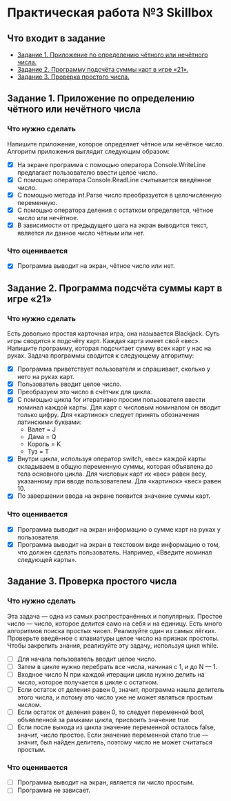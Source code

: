 # Практическая работа №3 Skillbox
## Что входит в задание
* [Задание 1. Приложение по определению чётного или нечётного числа.](#задание-1-приложение-по-определению-чётного-или-нечётного-числа)
* [Задание 2. Программу подсчёта суммы карт в игре «21».](#задание-2-программа-подсчёта-суммы-карт-в-игре-21)
* [Задание 3. Проверка простого числа.](#задание-3-проверка-простого-числа)

## Задание 1. Приложение по определению чётного или нечётного числа
### Что нужно сделать
Напишите приложение, которое определяет чётное или нечётное число. Алгоритм приложения выглядит следующим образом:
- [x] На экране программа с помощью оператора Console.WriteLine предлагает пользователю ввести целое число.
- [x] С помощью оператора Console.ReadLine считывается введённое число.
- [x] С помощью метода int.Parse число преобразуется в целочисленную переменную.
- [x] С помощью оператора деления с остатком определяется, чётное число или нечётное.
- [x] В зависимости от предыдущего шага на экран выводится текст, является ли данное число чётным или нет.

### Что оценивается
- [x] Программа выводит на экран, чётное число или нет. 

## Задание 2. Программа подсчёта суммы карт в игре «21»
### Что нужно сделать
Есть довольно простая карточная игра, она называется Blackjack. Суть игры сводится к подсчёту карт. Каждая карта имеет свой «вес». Напишите программу, которая подсчитает сумму всех карт у нас на руках. Задача программы сводится к следующему алгоритму:

- [x] Программа приветствует пользователя и спрашивает, сколько у него на руках карт.
- [x] Пользователь вводит целое число.
- [x] Преобразуем это число в счётчик для цикла.
- [x] С помощью цикла for итеративно просим пользователя ввести номинал каждой карты. Для карт с числовым номиналом он вводит только цифру.  Для «картинок» следует принять обозначения латинскими буквами:
  * Валет = J
  * Дама = Q
  * Король = K
  * Туз = T
- [x] Внутри цикла, используя оператор switch, «вес» каждой карты складываем в общую переменную суммы, которая объявлена до тела основного цикла. Для числовых карт их «вес» равен весу, указанному при вводе пользователем. Для «картинок» «вес» равен 10.
- [x] По завершении ввода на экране появится значение суммы карт.

### Что оценивается
- [x] Программа выводит на экран информацию о сумме карт на руках у пользователя. 
- [x] Программа выводит на экран в текстовом виде информацию о том, что должен сделать пользователь. Например, «Введите номинал следующей карты».

## Задание 3. Проверка простого числа
### Что нужно сделать
Эта задача — одна из самых распространённых и популярных. Простое число — число, которое делится само на себя и на единицу. Есть много алгоритмов поиска простых чисел. Реализуйте один из самых лёгких. Проверьте введённое с клавиатуры целое число на признак простоты. Чтобы закрепить знания, реализуйте эту задачу, используя цикл while.
- [ ] Для начала пользователь вводит целое число.
- [ ] Затем в цикле нужно перебрать все числа, начиная с 1, и до N — 1.
- [ ] Входное число N при каждой итерации цикла нужно делить на число, которое получается в цикле с остатком. 
- [ ] Если остаток от деления равен 0, значит, программа нашла делитель этого числа, и потому это число уже не может являться простым числом.
- [ ] Если остаток от деления равен 0, то следует переменной bool, объявленной за рамками цикла, присвоить значение true.
- [ ] Если после выхода из цикла значение переменной осталось false, значит, число простое. Если значение переменной стало true — значит, был найден делитель, поэтому число не может считаться простым.

### Что оценивается
- [ ] Программа выводит на экран, является ли число простым.
- [ ] Программа не зависает.
